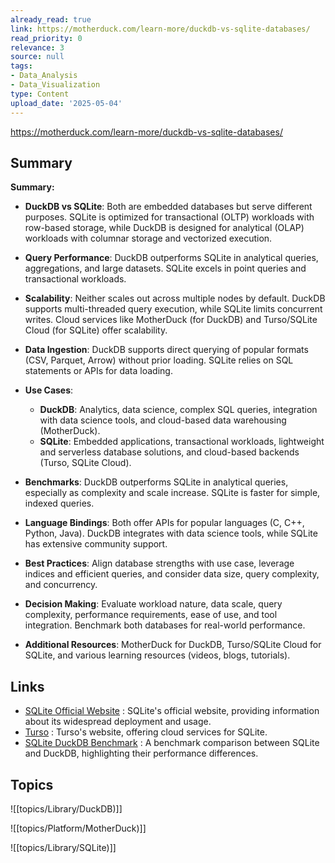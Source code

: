 ```yaml
---
already_read: true
link: https://motherduck.com/learn-more/duckdb-vs-sqlite-databases/
read_priority: 0
relevance: 3
source: null
tags:
- Data_Analysis
- Data_Visualization
type: Content
upload_date: '2025-05-04'
---
```


https://motherduck.com/learn-more/duckdb-vs-sqlite-databases/
## Summary

**Summary:**

- **DuckDB vs SQLite**: Both are embedded databases but serve different purposes. SQLite is optimized for transactional (OLTP) workloads with row-based storage, while DuckDB is designed for analytical (OLAP) workloads with columnar storage and vectorized execution.

- **Query Performance**: DuckDB outperforms SQLite in analytical queries, aggregations, and large datasets. SQLite excels in point queries and transactional workloads.

- **Scalability**: Neither scales out across multiple nodes by default. DuckDB supports multi-threaded query execution, while SQLite limits concurrent writes. Cloud services like MotherDuck (for DuckDB) and Turso/SQLite Cloud (for SQLite) offer scalability.

- **Data Ingestion**: DuckDB supports direct querying of popular formats (CSV, Parquet, Arrow) without prior loading. SQLite relies on SQL statements or APIs for data loading.

- **Use Cases**:
  - **DuckDB**: Analytics, data science, complex SQL queries, integration with data science tools, and cloud-based data warehousing (MotherDuck).
  - **SQLite**: Embedded applications, transactional workloads, lightweight and serverless database solutions, and cloud-based backends (Turso, SQLite Cloud).

- **Benchmarks**: DuckDB outperforms SQLite in analytical queries, especially as complexity and scale increase. SQLite is faster for simple, indexed queries.

- **Language Bindings**: Both offer APIs for popular languages (C, C++, Python, Java). DuckDB integrates with data science tools, while SQLite has extensive community support.

- **Best Practices**: Align database strengths with use case, leverage indices and efficient queries, and consider data size, query complexity, and concurrency.

- **Decision Making**: Evaluate workload nature, data scale, query complexity, performance requirements, ease of use, and tool integration. Benchmark both databases for real-world performance.

- **Additional Resources**: MotherDuck for DuckDB, Turso/SQLite Cloud for SQLite, and various learning resources (videos, blogs, tutorials).
## Links

- [SQLite Official Website](https://www.sqlite.org/mostdeployed.html) : SQLite's official website, providing information about its widespread deployment and usage.
- [Turso](https://turso.tech/) : Turso's website, offering cloud services for SQLite.
- [SQLite DuckDB Benchmark](https://www.lukas-barth.net/blog/sqlite-duckdb-benchmark/) : A benchmark comparison between SQLite and DuckDB, highlighting their performance differences.

## Topics

![[topics/Library/DuckDB)]]

![[topics/Platform/MotherDuck)]]

![[topics/Library/SQLite)]]